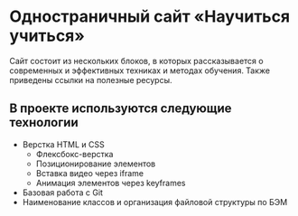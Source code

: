 # Одностраничный сайт «Научиться учиться»

Сайт состоит из нескольких блоков, в которых рассказывается о современных и эффективных техниках и методах обучения.
Также приведены ссылки на полезные ресурсы.

## В проекте используются следующие технологии

* Верстка HTML и CSS
    + Флексбокс-верстка
    + Позиционирование элементов
    + Вставка видео через iframe
    + Анимация элементов через keyframes
* Базовая работа с Git
* Наименование классов и организация файловой структуры по БЭМ
